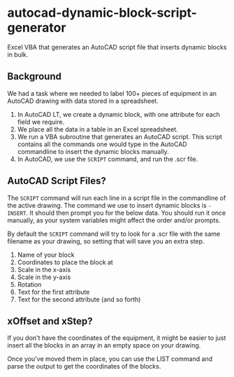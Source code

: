 # autocad-dynamic-block-script-generator
Excel VBA that generates an AutoCAD script file that inserts dynamic blocks in bulk.

## Background

We had a task where we needed to label 100+ pieces of equipment in an AutoCAD drawing with data stored in a spreadsheet. 

1. In AutoCAD LT, we create a dynamic block, with one attribute for each field we require. 
2. We place all the data in a table in an Excel spreadsheet.
3. We run a VBA subroutine that generates an AutoCAD script. This script contains all the commands one would type in the AutoCAD commandline to insert the dynamic blocks manually.
4. In AutoCAD, we use the `SCRIPT` command, and run the .scr file.

## AutoCAD Script Files?

The `SCRIPT` command will run each line in a script file in the commandline of the active drawing. The command we use to insert dynamic blocks is `-INSERT`. It should then prompt you for the below data. You should run it once manually, as your system variables might affect the order and/or prompts.

By default the `SCRIPT` command will try to look for a .scr file with the same filename as your drawing, so setting that will save you an extra step.

1. Name of your block
2. Coordinates to place the block at
3. Scale in the x-axis
4. Scale in the y-axis
5. Rotation
6. Text for the first attribute
7. Text for the second attribute (and so forth)

## xOffset and xStep?

If you don't have the coordinates of the equipment, it might be easier to just insert all the blocks in an array in an empty space on your drawing. 

Once you've moved them in place, you can use the LIST command and parse the output to get the coordinates of the blocks.

